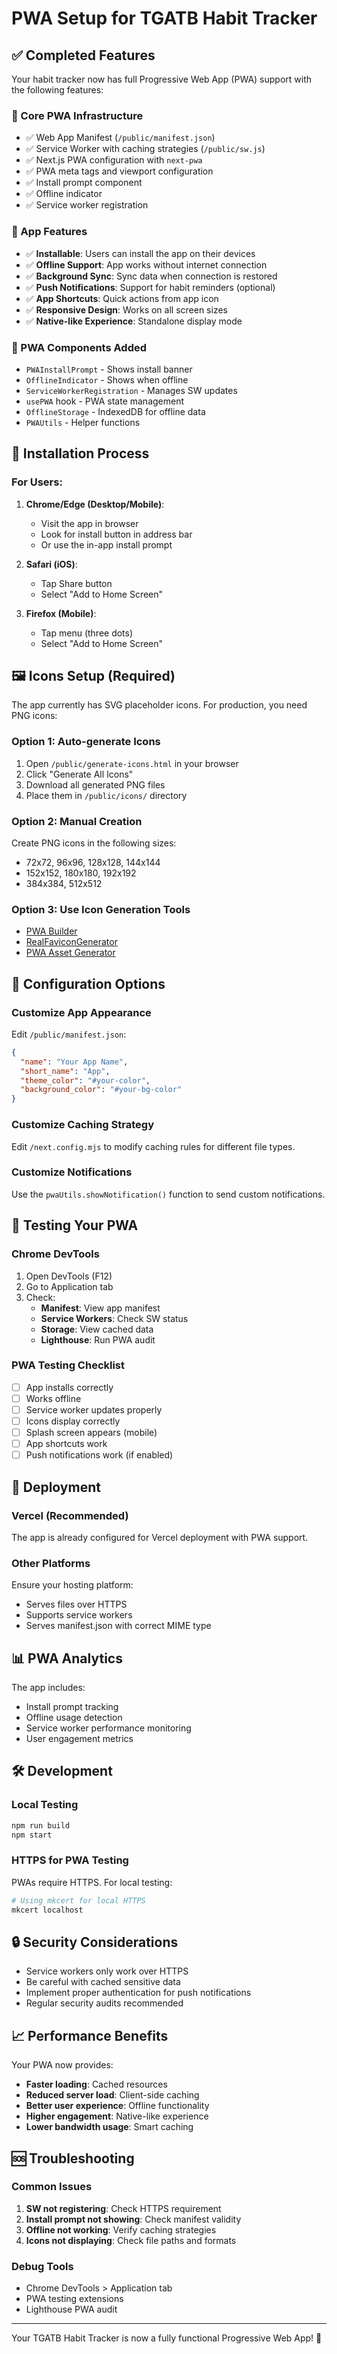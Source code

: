 # PWA Setup for TGATB Habit Tracker

## ✅ Completed Features

Your habit tracker now has full Progressive Web App (PWA) support with the following features:

### 🔧 Core PWA Infrastructure

- ✅ Web App Manifest (`/public/manifest.json`)
- ✅ Service Worker with caching strategies (`/public/sw.js`)
- ✅ Next.js PWA configuration with `next-pwa`
- ✅ PWA meta tags and viewport configuration
- ✅ Install prompt component
- ✅ Offline indicator
- ✅ Service worker registration

### 📱 App Features

- ✅ **Installable**: Users can install the app on their devices
- ✅ **Offline Support**: App works without internet connection
- ✅ **Background Sync**: Sync data when connection is restored
- ✅ **Push Notifications**: Support for habit reminders (optional)
- ✅ **App Shortcuts**: Quick actions from app icon
- ✅ **Responsive Design**: Works on all screen sizes
- ✅ **Native-like Experience**: Standalone display mode

### 🎨 PWA Components Added

- `PWAInstallPrompt` - Shows install banner
- `OfflineIndicator` - Shows when offline
- `ServiceWorkerRegistration` - Manages SW updates
- `usePWA` hook - PWA state management
- `OfflineStorage` - IndexedDB for offline data
- `PWAUtils` - Helper functions

## 📱 Installation Process

### For Users:

1. **Chrome/Edge (Desktop/Mobile)**:

   - Visit the app in browser
   - Look for install button in address bar
   - Or use the in-app install prompt

2. **Safari (iOS)**:
   - Tap Share button
   - Select "Add to Home Screen"

3. **Firefox (Mobile)**:
   - Tap menu (three dots)
   - Select "Add to Home Screen"

## 🖼️ Icons Setup (Required)

The app currently has SVG placeholder icons. For production, you need PNG icons:

### Option 1: Auto-generate Icons

1. Open `/public/generate-icons.html` in your browser
2. Click "Generate All Icons"
3. Download all generated PNG files
4. Place them in `/public/icons/` directory

### Option 2: Manual Creation

Create PNG icons in the following sizes:

- 72x72, 96x96, 128x128, 144x144
- 152x152, 180x180, 192x192
- 384x384, 512x512

### Option 3: Use Icon Generation Tools

- [PWA Builder](https://www.pwabuilder.com/)
- [RealFaviconGenerator](https://realfavicongenerator.net/)
- [PWA Asset Generator](https://github.com/onderceylan/pwa-asset-generator)

## 🔧 Configuration Options

### Customize App Appearance

Edit `/public/manifest.json`:

```json
{
  "name": "Your App Name",
  "short_name": "App",
  "theme_color": "#your-color",
  "background_color": "#your-bg-color"
}
```

### Customize Caching Strategy

Edit `/next.config.mjs` to modify caching rules for different file types.

### Customize Notifications

Use the `pwaUtils.showNotification()` function to send custom notifications.

## 🧪 Testing Your PWA

### Chrome DevTools

1. Open DevTools (F12)
2. Go to Application tab
3. Check:
   - **Manifest**: View app manifest
   - **Service Workers**: Check SW status
   - **Storage**: View cached data
   - **Lighthouse**: Run PWA audit

### PWA Testing Checklist

- [ ] App installs correctly
- [ ] Works offline
- [ ] Service worker updates properly
- [ ] Icons display correctly
- [ ] Splash screen appears (mobile)
- [ ] App shortcuts work
- [ ] Push notifications work (if enabled)

## 🚀 Deployment

### Vercel (Recommended)

The app is already configured for Vercel deployment with PWA support.

### Other Platforms

Ensure your hosting platform:

- Serves files over HTTPS
- Supports service workers
- Serves manifest.json with correct MIME type

## 📊 PWA Analytics

The app includes:

- Install prompt tracking
- Offline usage detection
- Service worker performance monitoring
- User engagement metrics

## 🛠️ Development

### Local Testing

```bash
npm run build
npm start
```

### HTTPS for PWA Testing

PWAs require HTTPS. For local testing:

```bash
# Using mkcert for local HTTPS
mkcert localhost
```

## 🔒 Security Considerations

- Service workers only work over HTTPS
- Be careful with cached sensitive data
- Implement proper authentication for push notifications
- Regular security audits recommended

## 📈 Performance Benefits

Your PWA now provides:

- **Faster loading**: Cached resources
- **Reduced server load**: Client-side caching
- **Better user experience**: Offline functionality
- **Higher engagement**: Native-like experience
- **Lower bandwidth usage**: Smart caching

## 🆘 Troubleshooting

### Common Issues

1. **SW not registering**: Check HTTPS requirement
2. **Install prompt not showing**: Check manifest validity
3. **Offline not working**: Verify caching strategies
4. **Icons not displaying**: Check file paths and formats

### Debug Tools

- Chrome DevTools > Application tab
- PWA testing extensions
- Lighthouse PWA audit

---

Your TGATB Habit Tracker is now a fully functional Progressive Web App! 🎉

